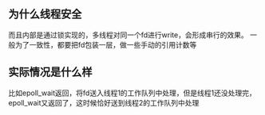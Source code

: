 ## 为什么线程安全
而且内部是通过锁实现的，多线程对同一个fd进行write，会形成串行的效果。
一般为了一致性，都要把fd包装一层，做一些手动的引用计数等

## 实际情况是什么样
比如epoll_wait返回，将fd送入线程1的工作队列中处理，但是线程1还没处理完，epoll_wait又返回了，这时候恰好送到线程2的工作队列中处理